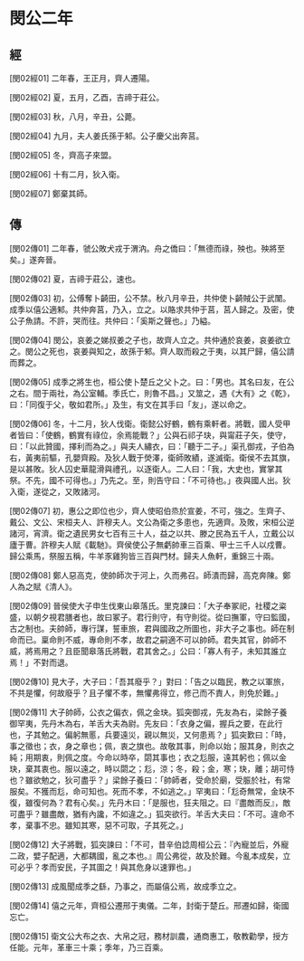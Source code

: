 # 閔公二年

## 經 <a name="04Min02Jing"></a>

<a name="04Min02Jing01">[閔02經01]</a> 二年春，王正月，齊人遷陽。

<a name="04Min02Jing02">[閔02經02]</a> 夏，五月，乙酉，吉禘于莊公。

<a name="04Min02Jing03">[閔02經03]</a> 秋，八月，辛丑，公薨。

<a name="04Min02Jing04">[閔02經04]</a> 九月，夫人姜氏孫于邾。公子慶父出奔莒。

<a name="04Min02Jing05">[閔02經05]</a> 冬，齊高子來盟。

<a name="04Min02Jing06">[閔02經06]</a> 十有二月，狄入衛。

<a name="04Min02Jing07">[閔02經07]</a> 鄭棄其師。

## 傳 <a name="04Min02Zhuan"></a>

<a name="04Min02Zhuan01">[閔02傳01]</a> 二年春，虢公敗犬戎于渭汭。舟之僑曰：「無德而祿，殃也。殃將至矣。」遂奔晉。

<a name="04Min02Zhuan02">[閔02傳02]</a> 夏，吉禘于莊公，速也。

<a name="04Min02Zhuan03">[閔02傳03]</a> 初，公傅奪卜齮田，公不禁。秋八月辛丑，共仲使卜齮賊公于武闈。成季以僖公適邾。共仲奔莒，乃入，立之。以賂求共仲于莒，莒人歸之。及密，使公子魚請。不許，哭而往。共仲曰：「奚斯之聲也。」乃縊。

<a name="04Min02Zhuan04">[閔02傳04]</a> 閔公，哀姜之娣叔姜之子也，故齊人立之。共仲通於哀姜，哀姜欲立之。閔公之死也，哀姜與知之，故孫于邾。齊人取而殺之于夷，以其尸歸，僖公請而葬之。

<a name="04Min02Zhuan05">[閔02傳05]</a> 成季之將生也，桓公使卜楚丘之父卜之。曰：「男也。其名曰友，在公之右。間于兩社，為公室輔。季氏亡，則魯不昌。」又筮之，遇《大有》之《乾》，曰：「同復于父，敬如君所。」及生，有文在其手曰「友」，遂以命之。

<a name="04Min02Zhuan06">[閔02傳06]</a> 冬，十二月，狄人伐衛。衛懿公好鶴，鶴有乘軒者。將戰，國人受甲者皆曰：「使鶴，鶴實有祿位，余焉能戰？」公與石祁子玦，與甯莊子矢，使守，曰：「以此贊國，擇利而為之。」與夫人繡衣，曰：「聽于二子。」渠孔御戎，子伯為右，黃夷前驅，孔嬰齊殿。及狄人戰于熒澤，衛師敗績，遂滅衛。衛侯不去其旗，是以甚敗。狄人囚史華龍滑與禮孔，以逐衛人。二人曰：「我，大史也，實掌其祭。不先，國不可得也。」乃先之。至，則告守曰：「不可待也。」夜與國人出。狄入衛，遂從之，又敗諸河。

<a name="04Min02Zhuan07">[閔02傳07]</a> 初，惠公之即位也少，齊人使昭伯烝於宣姜，不可，強之。生齊子、戴公、文公、宋桓夫人、許穆夫人。文公為衛之多患也，先適齊。及敗，宋桓公逆諸河，宵濟。衛之遺民男女七百有三十人，益之以共、滕之民為五千人，立戴公以廬于曹。許穆夫人賦《載馳》。齊侯使公子無虧帥車三百乘、甲士三千人以戍曹。歸公乘馬，祭服五稱，牛羊豕雞狗皆三百與門材。歸夫人魚軒，重錦三十兩。

<a name="04Min02Zhuan08">[閔02傳08]</a> 鄭人惡高克，使帥師次于河上，久而弗召。師潰而歸，高克奔陳。鄭人為之賦《清人》。

<a name="04Min02Zhuan09">[閔02傳09]</a> 晉侯使大子申生伐東山皋落氏。里克諫曰：「大子奉冢祀，社稷之粢盛，以朝夕視君膳者也，故曰冢子。君行則守，有守則從。從曰撫軍，守曰監國，古之制也。夫帥師，專行謀，誓車旅，君與國政之所圖也，非大子之事也。師在制命而已。稟命則不威，專命則不孝，故君之嗣適不可以帥師。君失其官，帥師不威，將焉用之？且臣聞皋落氏將戰，君其舍之。」公曰：「寡人有子，未知其誰立焉！」不對而退。

<a name="04Min02Zhuan10">[閔02傳10]</a> 見大子，大子曰：「吾其廢乎？」對曰：「告之以臨民，教之以軍旅，不共是懼，何故廢乎？且子懼不孝，無懼弗得立，修己而不責人，則免於難。」

<a name="04Min02Zhuan11">[閔02傳11]</a> 大子帥師，公衣之偏衣，佩之金玦。狐突御戎，先友為右，梁餘子養御罕夷，先丹木為右，羊舌大夫為尉。先友曰：「衣身之偏，握兵之要，在此行也，子其勉之。偏躬無慝，兵要遠災，親以無災，又何患焉？」狐突歎曰：「時，事之徵也；衣，身之章也；佩，衷之旗也。故敬其事，則命以始；服其身，則衣之純；用期衷，則佩之度。今命以時卒，閟其事也；衣之尨服，遠其躬也；佩以金玦，棄其衷也。服以遠之，時以閟之；尨，涼；冬，殺；金，寒；玦，離；胡可恃也？雖欲勉之，狄可盡乎？」梁餘子養曰：「帥師者，受命於廟，受脤於社，有常服矣。不獲而尨，命可知也。死而不孝，不如逃之。」罕夷曰：「尨奇無常，金玦不復，雖復何為？君有心矣。」先丹木曰：「是服也，狂夫阻之。曰『盡敵而反』，敵可盡乎？雖盡敵，猶有內讒，不如違之。」狐突欲行。羊舌大夫曰：「不可。違命不孝，棄事不忠。雖知其寒，惡不可取，子其死之。」

<a name="04Min02Zhuan12">[閔02傳12]</a> 大子將戰，狐突諫曰：「不可，昔辛伯諗周桓公云：『內寵並后，外寵二政，嬖子配適，大都耦國，亂之本也。』周公弗從，故及於難。今亂本成矣，立可必乎？孝而安民，子其圖之！與其危身以速罪也。」

<a name="04Min02Zhuan13">[閔02傳13]</a> 成風聞成季之繇，乃事之，而屬僖公焉，故成季立之。

<a name="04Min02Zhuan14">[閔02傳14]</a> 僖之元年，齊桓公遷邢于夷儀。二年，封衛于楚丘。邢遷如歸，衛國忘亡。

<a name="04Min02Zhuan15">[閔02傳15]</a> 衛文公大布之衣、大帛之冠，務材訓農，通商惠工，敬教勸學，授方任能。元年，革車三十乘；季年，乃三百乘。

